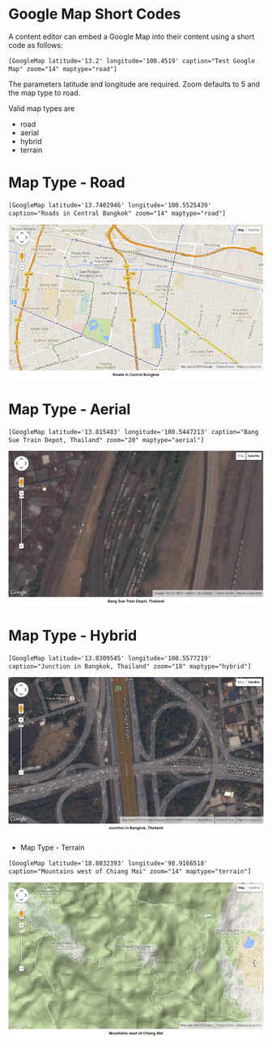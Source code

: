 # Google Map Short Codes
A content editor can embed a Google Map into their content using a short code as follows:
```
[GoogleMap latitude='13.2' longitude='100.4519' caption="Test Google Map" zoom="14" maptype="road"]
```
The parameters latitude and longitude are required.  Zoom defaults to 5 and the map type to road.

Valid map types are
* road
* aerial
* hybrid
* terrain

# Map Type - Road
```
[GoogleMap latitude='13.7402946' longitude='100.5525439' caption="Roads in Central Bangkok" zoom="14" maptype="road"]
```
![Google Maps - Map Type, Road](https://github.com/gordonbanderson/Mappable/blob/screenshots/screenshots/maptyperoad.png?raw=true "Google Maps - Map Type, Road")

# Map Type - Aerial
```
[GoogleMap latitude='13.815483' longitude='100.5447213' caption="Bang Sue Train Depot, Thailand" zoom="20" maptype="aerial"]
```
![Google Maps - Map Type, Aerial](https://github.com/gordonbanderson/Mappable/blob/screenshots/screenshots/maptype-aerial.png?raw=true "Google Maps - Map Type, Aerial")

# Map Type - Hybrid
```
[GoogleMap latitude='13.8309545' longitude='100.5577219' caption="Junction in Bangkok, Thailand" zoom="18" maptype="hybrid"]
```
![Google Maps - Map Type, Hybrid](https://github.com/gordonbanderson/Mappable/blob/screenshots/screenshots/maptype-hybrid.png?raw=true "Google Maps - Map Type, Hybrid")

* Map Type - Terrain
```
[GoogleMap latitude='18.8032393' longitude='98.9166518' caption="Mountains west of Chiang Mai" zoom="14" maptype="terrain"]
```
![Google Maps - Map Type, Terrain](https://github.com/gordonbanderson/Mappable/blob/screenshots/screenshots/maptype-terrain.png?raw=true "Google Maps - Map Type, Terrain")
